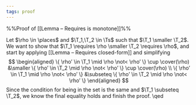 ```yaml
---
tags: proof
---
```

%%Proof of [[Lemma – Requires is monotone]]%%

Let $\rho \in \places$ and  $\T_1,\T_2 \in \Ts$ such that $\T_1 \smaller \T_2$. We want to show that $\T_1 \requires \rho \smaller \T_2 \requires \rho$, and start by applying [[Lemma – Requires closed-form]] and simplifying
$$
\begin{aligned}
\{ \rho’ \in \T_1 \mid \rho \not< \rho’ \} \cup \cover(\rho) &\smaller \{ \rho’ \in \T_2 \mid \rho \not< \rho’ \} \cup \cover(\rho) \\
\{ \rho’ \in \T_1 \mid \rho \not< \rho’ \} &\subseteq \{ \rho’ \in \T_2 \mid \rho \not< \rho’ \}
\end{aligned}
$$
Since the condition for being in the set is the same and $\T_1 \subseteq \T_2$, we know the final equality holds and finish the proof.
\qed
